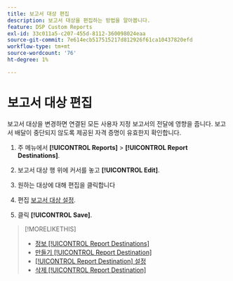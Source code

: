 ```yaml
---
title: 보고서 대상 편집
description: 보고서 대상을 편집하는 방법을 알아봅니다.
feature: DSP Custom Reports
exl-id: 33c011a5-c207-455d-8112-360098024eaa
source-git-commit: 7e614ecb517515217d812926f61ca10437820efd
workflow-type: tm+mt
source-wordcount: '76'
ht-degree: 1%

---
```


# 보고서 대상 편집

보고서 대상을 변경하면 연결된 모든 사용자 지정 보고서의 전달에 영향을 줍니다. 보고서 배달이 중단되지 않도록 제공된 자격 증명이 유효한지 확인합니다.

1. 주 메뉴에서 **[!UICONTROL Reports]** > **[!UICONTROL Report Destinations]**.

1. 보고서 대상 행 위에 커서를 놓고 **[!UICONTROL Edit]**.

1. 원하는 대상에 대해 편집을 클릭합니다

1. 편집 [보고서 대상 설정](/help/dsp/reports/report-destinations/report-destination-settings.md).

1. 클릭 **[!UICONTROL Save]**.

>[!MORELIKETHIS]
>
>* [정보 [!UICONTROL Report Destinations]](/help/dsp/reports/report-destinations/report-destination-about.md)
>* [만들기 [!UICONTROL Report Destination]](/help/dsp/reports/report-destinations/report-destination-create.md)
>* [[!UICONTROL Report Destination] 설정](/help/dsp/reports/report-destinations/report-destination-settings.md)
>* [삭제 [!UICONTROL Report Destination]](/help/dsp/reports/report-destinations/report-destination-delete.md)

